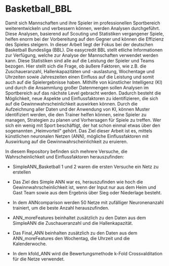 # Basketball_BBL

Damit sich Mannschaften und ihre Spieler im professionellen Sportbereich weiterentwickeln und verbessern können, werden Analysen durchgeführt. Diese Analysen, basierend auf Scouting und Statistiken vergangener Spiele, helfen enorm bei der Vorbereitung auf den Gegner und können die Effizienz des Spieles steigern. In dieser Arbeit liegt der Fokus bei der deutschen Basketball Bundesliga (BBL). Die easycredit BBL stellt etliche Informationen zur Verfügung, welche zur Analyse der Mannschaften verwendet werden kann. Diese Statistiken sind alle auf die Leistung der Spieler und Teams bezogen. Hier stellt sich die Frage, ob äußere Faktoren, wie z.B. die Zuschaueranzahl, Hallenkapazitäten und -auslastung, Wochentage und Uhrzeiten sowie Jahreszeiten einen Einfluss auf die Leistung und somit auch auf die Spielergebnisse haben. Mithilfe von künstlicher Intelligenz (KI) und durch die Ansammlung großer Datenmengen sollen Analysen im Sportbereich auf das nächste Level gebracht werden. Dadurch besteht die Möglichkeit, neue Aspekte und Einflussfaktoren zu identifizieren, die sich auf die Gewinnwahrscheinlichkeit auswirken können. Durch die Aufzeichnung aller Daten und der Anwendung von KI, können Muster identifiziert werden, die den Trainer helfen können, seine Spieler zu managen, Strategien zu planen und Vorhersagen für Spiele zu treffen. Wer sich ein wenig mit Sport beschäftigt, der hat schon einmal etwas über den sogenannten „Heimvorteil“ gehört. Das Ziel dieser Arbeit ist es, mittels künstlichen neuronalen Netzen (ANN), mögliche Einflussfaktoren mit Auswirkung auf die Gewinnwahrscheinlichkeit zu eruieren. 

In diesem Repository befinden sich mehrere Versuche, die Wahrscheinlichkeit und Einflussfaktoren herauszufinden:

- SimpleANN_Basketball 1 und 2 waren die ersten Versuche ein Netz zu erstellen

- Das Ziel des Simple ANN war es, herauszufinden wie hoch die Gewinnwahrscheinlichkeit ist, wenn der Input nur aus dem Heim und Gast Team sowie aus dem Ergebnis über Sieg oder Niederlage besteht.

- In dem ANNcomparison werden 50 Netze mit zufälliger Neuronenanzahl trainiert, um die beste Anzahl herauszufinden.

- ANN_moreFeatures beinhaltet zusätzlich zu den Daten aus dem SimpleANN die Zuschaueranzahl und die Hallenkapazität.

- Das Final_ANN beinhalten zusätzlich zu den Daten aus dem ANN_moreFeatures den Wochentag, die Uhrzeit und die Kalenderwoche.

- In dem kfold_ANN wird die Bewertungsmethode k-Fold Crossvalditation für die Netze verwendet.


